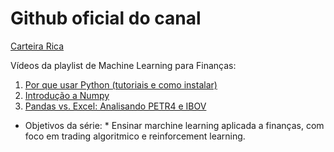 # Github oficial do canal
[Carteira Rica](https://www.youtube.com/c/CarteiraRica-oficial)

Vídeos da playlist de Machine Learning para Finanças:
1. [Por que usar Python (tutoriais e como instalar)](https://youtu.be/WpvCJACGew4)
2. [Introdução a Numpy](https://youtu.be/tYiU3ePMroQ)
3. [Pandas vs. Excel: Analisando PETR4 e IBOV](https://youtu.be/0F4EwwJk2RU)

* Objetivos da série: *
Ensinar marchine learning aplicada a finanças, com foco em trading algoritmico e reinforcement learning.
